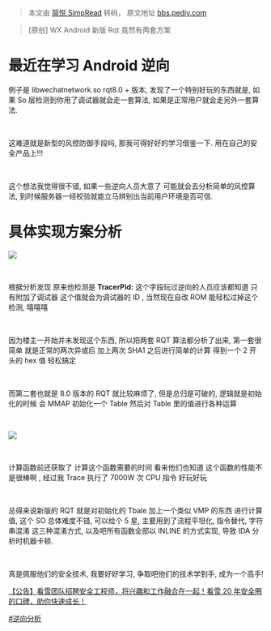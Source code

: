 > 本文由 [简悦 SimpRead](http://ksria.com/simpread/) 转码， 原文地址 [bbs.pediy.com](https://bbs.pediy.com/thread-271088.htm)

> [原创] WX Android 新版 Rqt 竟然有两套方案

最近在学习 Android 逆向
================

例子是 libwechatnetwork.so rqt8.0 + 版本, 发现了一个特别好玩的东西就是, 如果 So 层检测到你用了调试器就会走一套算法, 如果是正常用户就会走另外一套算法.

 

这难道就是新型的风控防御手段吗, 那我可得好好的学习借鉴一下. 用在自己的安全产品上!!!

 

这个想法我觉得很不错, 如果一些逆向人员大意了 可能就会去分析简单的风控算法, 到时候服务器一经校验就能立马辨别出当前用户环境是否可信.

具体实现方案分析
========

![](https://bbs.pediy.com/upload/attach/202201/873999_B8XVRFQAHJA3YJX.png)

 

根据分析发现 原来他检测是 **TracerPid:** 这个字段玩过逆向的人员应该都知道 只有附加了调试器 这个值就会为调试器的 ID , 当然现在自改 ROM 能轻松过掉这个检测, 嘻嘻嘻

 

因为楼主一开始并未发现这个东西, 所以把两套 RQT 算法都分析了出来, 第一套很简单 就是正常的两次异或后 加上两次 SHA1 之后进行简单的计算 得到一个 2 开头的 hex 值 轻松搞定

 

而第二套也就是 8.0 版本的 RQT 就比较麻烦了, 但是总归是可破的, 逻辑就是初始化的时候 会 MMAP 初始化一个 Table 然后对 Table 里的值进行各种运算

 

![](https://bbs.pediy.com/upload/attach/202201/873999_N698WRW47BC9A6V.png)

 

计算函数前还获取了 计算这个函数需要的时间 看来他们也知道 这个函数的性能不是很棒啊 , 经过我 Trace 执行了 7000W 次 CPU 指令 好玩好玩

 

总得来说新版的 RQT 就是对初始化的 Tbale 加上一个类似 VMP 的东西 进行计算值, 这个 SO 总体难度不错, 可以给个 5 星, 主要用到了流程平坦化, 指令替代, 字符串混淆 这三种混淆方式, 以及吧所有函数全部以 INLINE 的方式实现, 导致 IDA 分析时机器卡顿.

 

真是佩服他们的安全技术, 我要好好学习, 争取吧他们的技术学到手, 成为一个高手!

[【公告】看雪团队招聘安全工程师，将兴趣和工作融合在一起！看雪 20 年安全圈的口碑，助你快速成长！](https://job.kanxue.com/position-read-1104.htm)

[#逆向分析](forum-161-1-118.htm)